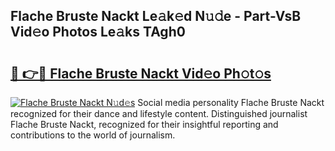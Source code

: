 ## Flache Bruste Nackt Le𝚊k𝚎d N𝚞𝚍e - Part-VsB Vid𝚎o Photos Le𝚊ks TAgh0

# <h2><a href="http://fb1m7nl.evod.top/?m=Flache+Bruste+Nackt">🔗 👉🔴 Flache Bruste Nackt Vid𝚎o Ph𝚘t𝚘s</a></h2>

[![Flache Bruste Nackt N𝚞d𝚎s](https://i.imgur.com/8V9OHl7.gif)](http://fb1m7nl.evod.top/?m=Flache+Bruste+Nackt)
Social media personality Flache Bruste Nackt recognized for their dance and lifestyle content. Distinguished journalist Flache Bruste Nackt, recognized for their insightful reporting and contributions to the world of journalism. 
